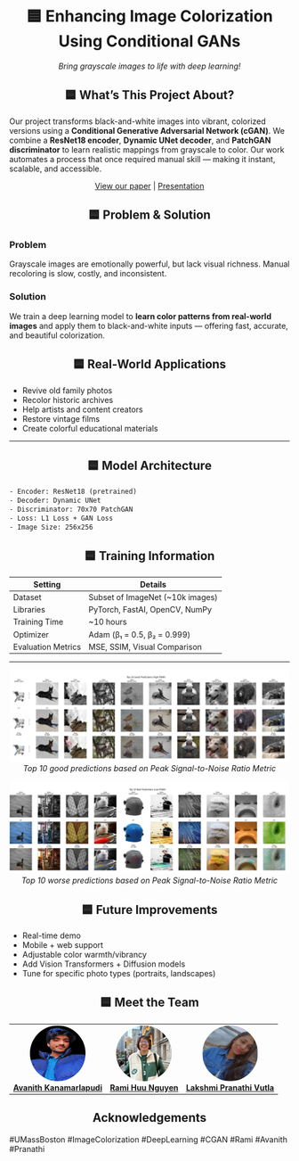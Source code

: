 # <h1 align="center"><span>  🟦 Enhancing Image Colorization Using Conditional GANs</span>

<p align="center"><em>Bring grayscale images to life with deep learning!</em></p>


## <h2 align="center"><span> 🟦 What’s This Project About?</span>

Our project transforms black-and-white images into vibrant, colorized versions using a **Conditional Generative Adversarial Network (cGAN)**. We combine a **ResNet18 encoder**, **Dynamic UNet decoder**, and **PatchGAN discriminator** to learn realistic mappings from grayscale to color. Our work automates a process that once required manual skill — making it instant, scalable, and accessible.

<p align="center">
  <a href="Image_Colorization_Avanith_Rami_Pranathi.pdf" target="_blank">View our paper</a> |
  <a href="https://docs.google.com/presentation/d/1ugwfzaby_SkdIb8dxpUI79GYZOD1xhxJ/edit?usp=sharing&ouid=117579044537130000857&rtpof=true&sd=true" target="_blank">Presentation</a>
</p>


## <h2 align="center"><span> 🟦 Problem & Solution</span>

### Problem

Grayscale images are emotionally powerful, but lack visual richness. Manual recoloring is slow, costly, and inconsistent.

### Solution

We train a deep learning model to **learn color patterns from real-world images** and apply them to black-and-white inputs — offering fast, accurate, and beautiful colorization.

## <h2 align="center"> 🟦 Real-World Applications</span>

- Revive old family photos  
- Recolor historic archives  
- Help artists and content creators  
- Restore vintage films  
- Create colorful educational materials

---

## <h2 align="center"><span> 🟦 Model Architecture</span>

    - Encoder: ResNet18 (pretrained)
    - Decoder: Dynamic UNet
    - Discriminator: 70x70 PatchGAN
    - Loss: L1 Loss + GAN Loss
    - Image Size: 256x256

## <h2 align="center"><span> 🟦 Training Information</span>

| **Setting**        | **Details**                        |
|--------------------|------------------------------------|
| Dataset            | Subset of ImageNet (~10k images)   |
| Libraries          | PyTorch, FastAI, OpenCV, NumPy     |
| Training Time      | ~10 hours                          |
| Optimizer          | Adam (β₁ = 0.5, β₂ = 0.999)         |
| Evaluation Metrics | MSE, SSIM, Visual Comparison       |

---

<p align="center">
  <img src="top10prediction.png" width="1000" />
  <br><em>Top 10 good predictions based on Peak Signal-to-Noise Ratio Metric </em>
</p>

<p align="center">
  <img src="top10worseprediction.png" width="1000" />
  <br><em>Top 10 worse predictions based on Peak Signal-to-Noise Ratio Metric </em>
</p>


## <h2 align="center"><span> 🟦 Future Improvements</span>

- Real-time demo  
- Mobile + web support  
- Adjustable color warmth/vibrancy  
- Add Vision Transformers + Diffusion models  
- Tune for specific photo types (portraits, landscapes)

## <h2 align="center"><span> 🟦 Meet the Team</span>

<div align="center">

<table>
<td align="center">
  <a href="https://www.linkedin.com/in/avanith-kanamarlapudi-8aa081204/">
    <img src="teamimages/Avanith.png" width="100" height="100" style="border-radius: 50%;"/><br>
    <strong>Avanith Kanamarlapudi</strong>
  </a>
</td>
<td align="center">
  <a href="https://www.linkedin.com/in/raminguyen/">
    <img src="teamimages/ramihuunguyen.png" width="100" height="100" style="border-radius: 50%;"/><br>
    <strong>Rami Huu Nguyen</strong>
  </a>
</td>
<td align="center">
  <a href="https://www.linkedin.com/in/lakshmi-pranathi-vutla30/">
    <img src="teamimages/Pranathi.png" width="100" height="100" style="border-radius: 50%;"/><br>
    <strong>Lakshmi Pranathi Vutla</strong>
  </a>
</td>

</table>

</div>

## <h2 align="center"><span> Acknowledgements</span>

<p align="center">

#UMassBoston #ImageColorization #DeepLearning #CGAN #Rami #Avanith #Pranathi

</p>
